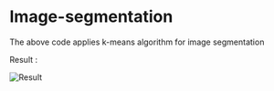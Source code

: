 # Image-segmentation

The above code applies k-means algorithm for image segmentation

Result : 

![Result](result.png)
